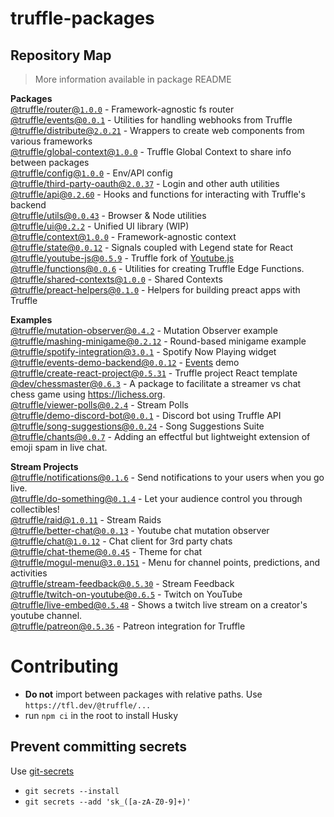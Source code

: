 # truffle-packages

## Repository Map

> More information available in package README

<!-- START PACKAGES -->

**Packages**  
[@truffle/router@`1.0.0`](./router) - Framework-agnostic fs router  
[@truffle/events@`0.0.1`](./events) - Utilities for handling webhooks from Truffle  
[@truffle/distribute@`2.0.21`](./distribute) - Wrappers to create web components from various frameworks  
[@truffle/global-context@`1.0.0`](./global-context) - Truffle Global Context to share info between packages  
[@truffle/config@`1.0.0`](./config) - Env/API config  
[@truffle/third-party-oauth@`2.0.37`](./third-party-oauth) - Login and other auth utilities  
[@truffle/api@`0.2.60`](./api) - Hooks and functions for interacting with Truffle's backend  
[@truffle/utils@`0.0.43`](./utils) - Browser & Node utilities  
[@truffle/ui@`0.2.2`](./ui) - Unified UI library (WIP)  
[@truffle/context@`1.0.0`](./context) - Framework-agnostic context  
[@truffle/state@`0.0.12`](./state) - Signals coupled with Legend state for React  
[@truffle/youtube-js@`0.5.9`](./youtube-js) - Truffle fork of [Youtube.js](https://github.com/LuanRT/YouTube.js)  
[@truffle/functions@`0.0.6`](./functions) - Utilities for creating Truffle Edge Functions.  
[@truffle/shared-contexts@`1.0.0`](./shared-contexts) - Shared Contexts  
[@truffle/preact-helpers@`0.1.0`](./preact-helpers) - Helpers for building preact apps with Truffle

**Examples**  
[@truffle/mutation-observer@`0.4.2`](./examples/mutation-observer) - Mutation Observer example  
[@truffle/mashing-minigame@`0.2.12`](./examples/mashing-minigame) - Round-based minigame example  
[@truffle/spotify-integration@`3.0.1`](./examples/spotify-integration) - Spotify Now Playing widget  
[@truffle/events-demo-backend@`0.0.12`](./examples/events-demo-backend) - [Events](../../events) demo  
[@truffle/create-react-project@`0.5.31`](./examples/create-react-project) - Truffle project React template  
[@dev/chessmaster@`0.6.3`](./examples/chessmaster) - A package to facilitate a streamer vs chat chess game using https://lichess.org.  
[@truffle/viewer-polls@`0.2.4`](./examples/viewer-polls) - Stream Polls  
[@truffle/demo-discord-bot@`0.0.1`](./examples/discord-bot-demo) - Discord bot using Truffle API  
[@truffle/song-suggestions@`0.0.24`](./examples/song-suggestions) - Song Suggestions Suite  
[@truffle/chants@`0.0.7`](./examples/chants) - Adding an effectful but lightweight extension of emoji spam in live chat.

**Stream Projects**  
[@truffle/notifications@`0.1.6`](./stream-projects/notifications) - Send notifications to your users when you go live.  
[@truffle/do-something@`0.1.4`](./stream-projects/do-something) - Let your audience control you through collectibles!  
[@truffle/raid@`1.0.11`](./stream-projects/raid) - Stream Raids  
[@truffle/better-chat@`0.0.13`](./stream-projects/better-chat) - Youtube chat mutation observer  
[@truffle/chat@`1.0.12`](./stream-projects/chat) - Chat client for 3rd party chats  
[@truffle/chat-theme@`0.0.45`](./stream-projects/chat-theme) - Theme for chat  
[@truffle/mogul-menu@`3.0.151`](./stream-projects/mogul-menu) - Menu for channel points, predictions, and activities  
[@truffle/stream-feedback@`0.5.30`](./stream-projects/stream-feedback) - Stream Feedback  
[@truffle/twitch-on-youtube@`0.6.5`](./stream-projects/twitch-on-youtube) - Twitch on YouTube  
[@truffle/live-embed@`0.5.48`](./stream-projects/live-embed) - Shows a twitch live stream on a creator's youtube channel.  
[@truffle/patreon@`0.5.36`](./stream-projects/patreon) - Patreon integration for Truffle

<!-- END PACKAGES -->

# Contributing

- **Do not** import between packages with relative paths. Use
  `https://tfl.dev/@truffle/...`
- run `npm ci` in the root to install Husky

## Prevent committing secrets

Use [git-secrets](https://github.com/awslabs/git-secrets#installing-git-secrets)

- `git secrets --install`
- `git secrets --add 'sk_([a-zA-Z0-9]+)'`
